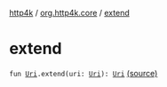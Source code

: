 [http4k](../index.md) / [org.http4k.core](index.md) / [extend](./extend.md)

# extend

`fun `[`Uri`](-uri/index.md)`.extend(uri: `[`Uri`](-uri/index.md)`): `[`Uri`](-uri/index.md) [(source)](https://github.com/http4k/http4k/blob/master/http4k-core/src/main/kotlin/org/http4k/core/Uri.kt#L68)